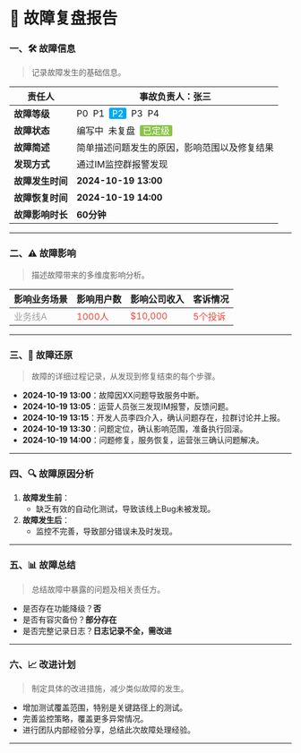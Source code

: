 # 📝 **故障复盘报告**

### 一、🛠️ **故障信息**

> 记录故障发生的基础信息。

| **责任人**     | **事故负责人**：**张三**                       |
| -------------- | ---------------------------------------------- |
| **故障等级**   | P0&nbsp;&nbsp;P1&nbsp;&nbsp;<span style="background-color:#03a9f4;color:white;padding:0 5px;border-radius:3px;">P2</span>&nbsp;&nbsp;P3&nbsp;&nbsp;P4 |
| **故障状态**   | 编写中&nbsp;&nbsp;未复盘&nbsp;&nbsp;<span style="background-color:#8bc34a;color:white;padding:0 5px;border-radius:3px;">已定级</span> |
| **故障简述**   | 简单描述问题发生的原因，影响范围以及修复结果 |
| **发现方式**   | 通过IM监控群报警发现 |
| **故障发生时间** | **2024-10-19 13:00**                              |
| **故障恢复时间** | **2024-10-19 14:00**                              |
| **故障影响时长** | **60分钟**                                        |

---

### 二、⚠️ **故障影响**

> 描述故障带来的多维度影响分析。

| **影响业务场景**          | **影响用户数**         | **影响公司收入**        | **客诉情况**           |
| ------------------------- | ---------------------- | ----------------------- | ---------------------- |
| <span style="color:#9e9e9e;">业务线A</span>  | <span style="color:#f44336;">1000人</span>  | <span style="color:#f44336;">$10,000</span> | <span style="color:#f44336;">5个投诉</span> |

---

### 三、🔄 **故障还原**

> 故障的详细过程记录，从发现到修复结束的每个步骤。

- **2024-10-19 13:00**：故障因XX问题导致服务中断。
- **2024-10-19 13:05**：运营人员张三发现IM报警，反馈问题。
- **2024-10-19 13:15**：开发人员李四介入，确认问题存在，拉群讨论并上报。
- **2024-10-19 13:30**：问题定位，确认影响范围，准备执行回滚。
- **2024-10-19 14:00**：问题修复，服务恢复，运营张三确认问题解决。

---

### 四、🔍 **故障原因分析**

1. **故障发生前**：
   - 缺乏有效的自动化测试，导致该线上Bug未被发现。
2. **故障发生后**：
   - 监控不完善，导致部分错误未及时发现。

---

### 五、📊 **故障总结**

> 总结故障中暴露的问题及相关责任方。

- 是否存在功能降级？**否**
- 是否有容灾备份？**部分存在**
- 是否完整记录日志？**日志记录不全，需改进**

---

### 六、📈 **改进计划**

> 制定具体的改进措施，减少类似故障的发生。

- 增加测试覆盖范围，特别是关键路径上的测试。
- 完善监控策略，覆盖更多异常情况。
- 进行团队内部经验分享，总结此次故障处理经验。

---